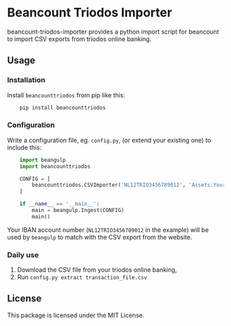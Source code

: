 # Beancount Triodos Importer

beancount-triodos-importer provides a python import script for beancount to
import CSV exports from triodos online banking.

## Usage

### Installation

Install `beancounttriodos` from pip like this:

```bash
    pip install beancounttriodos
```


### Configuration

Write a configuration file, eg. `config.py`, (or extend your existing one) to include this:

```python
    import beangulp
    import beancounttriodos

    CONFIG = [
        beancounttriodos.CSVImporter('NL12TRIO3456789012', 'Assets:Your:Account')
    ]

    if __name__ == '__main__':
        main = beangulp.Ingest(CONFIG)
        main()
```

Your IBAN account number (`NL12TRIO3456789012` in the example) will be
used by `beangulp` to match with the CSV export from the website.


### Daily use

 1. Download the CSV file from your triodos online banking,
 2. Run `config.py extract transaction_file.csv`


## License

This package is licensed under the MIT License.


